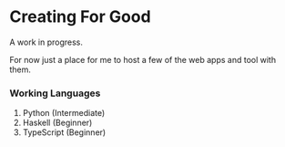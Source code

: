 # Creating For Good

A work in progress.

For now just a place for me to host a few of the web apps and tool with them.



### Working Languages

1. Python (Intermediate)
2. Haskell (Beginner)
3. TypeScript (Beginner)
